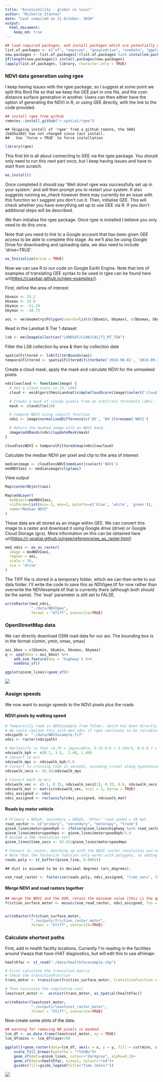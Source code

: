 ```yaml
---
title: "Accessibility - global vs local"
author: "Michelle Stanton"
date: "Last compiled on 21 October, 2020"
output: 
  html_document:
    keep_md: true
---
```







```r
## load required packages, and install packages which are potentially missing on client computers
list.of.packages <- c("sf", "mapview", "googledrive", "osmdata", "ggplot2", "raster", "gdistance", "fasterize", "remotes", "rgdal", "stars", "geojsonio")
new.packages <- list.of.packages[!(list.of.packages %in% installed.packages()[,"Package"])]
if(length(new.packages)) install.packages(new.packages)
lapply(list.of.packages, library, character.only = TRUE)
```


### NDVI data generation using rgee

I keep having issues with the rgee package, so I suggest at some point we split this Rmd file so that we keep the GEE part in one file, and the cost-distance surface generation in another. Users can then either have the option of generating the NDVI in R, or using GEE directly, with the link to the code provided.


```r
## install rgee from github
remotes::install_github("r-spatial/rgee")
```

```
## Skipping install of 'rgee' from a github remote, the SHA1 (bdd5a30d) has not changed since last install.
##   Use `force = TRUE` to force installation
```

```r
library(rgee)
```

This first bit is all about connecting to GEE via the rgee package. You should only need to run this next part once, but I keep having issues and have to start from scratch. 

```r
ee_install()
```

Once completed it should say 'Well done! rgee was successfully set up in your system.' and will then prompt you to restart your system. It also suggests running ee_check however there may currently be an issue with this function so I suggest you don't run it.
Then, initialise GEE. This will check whether you have everything set up to use GEE via R. If you don't additional steps will be described.

We then initialise the rgee package. Once rgee is installed I believe you only need to do this once.

Note that you need to link to a Google account that has been given GEE access to be able to complete this stage. As we'll also be using Google Drive for downloading and uploading data, we also need to include 'drive=TRUE'. 



```r
ee_Initialize(drive = TRUE)
```

Now we can use R to run code on Google Earth Engine. Note that lots of examples of translating GEE syntax to be used in rgee can be found here url{https://csaybar.github.io/rgee-examples/}.

First, define the area of interest:


```r
bbxmin <- 33.2
bbxmax <- 33.8
bbymin <- -11.29
bbymax <- -10.73
```


```r
aoi <- ee$Geometry$Polygon(coords=list(c(bbxmin, bbymax), c(bbxmax, bbymax), c(bbxmax, bbymin), c(bbxmin, bbymin)))
```

Read in the Landsat 8 Tier 1 dataset

```r
ls8 <- ee$ImageCollection("LANDSAT/LC08/C01/T1_RT_TOA")
```

Filter the LS8 collection by area & then by collection date


```r
spatialFiltered <- ls8$filterBounds(aoi)
temporalFiltered <- spatialFiltered$filterDate('2018-06-01', '2018-09-30')
```

Create a cloud mask, apply the mask and calculate NDVI for the unmasked pixels

```r
ndvilowcloud <- function(image) {
  # Get a cloud score in [0, 100].
  cloud <- ee$Algorithms$Landsat$simpleCloudScore(image)$select('cloud')

  # Create a mask of cloudy pixels from an arbitrary threshold (20%).
  mask <- cloud$lte(20)

  # Compute NDVI using inbuilt function
  ndvi <- image$normalizedDifference(c('B5', 'B4'))$rename('NDVI')

  # Return the masked image with an NDVI band.
  image$addBands(ndvi)$updateMask(mask)
}

cloudlessNDVI = temporalFiltered$map(ndvilowcloud)
```

Calculate the median NDVI per pixel and clip to the area of interest

```r
medianimage <- cloudlessNDVI$median()$select('NDVI')
medNDVIaoi <- medianimage$clip(aoi)
```

View output

```r
Map$centerObject(aoi)

Map$addLayer(
  eeObject=medNDVIaoi,
  visParam=list(min=-1, max=1, palette=c('blue', 'white', 'green')),
  name="Median NDVI"
)
```

These data are all stored as an image within GEE. We can convert this image to a raster and download it using Google drive (drive) or Google Cloud Storage (gcs). More information on this can be obtained here url{https://r-spatial.github.io/rgee/reference/ee_as_raster.html} 


```r
med_ndvi <- ee_as_raster(
  image = medNDVIaoi,
  region = aoi,
  scale = 30,
  via = 'drive'
)
```

The TIFF file is stored in a temporary folder, which we can then write to our data folder. I'll write the code to save this as NDVIgee.tif for now rather than overwrite the NDVIexample.tif that is currently there (although both should be the same). The 'eval' parameter is still set to FALSE.


```r
writeRaster(med_ndvi,
            "./data/NDVIgee",
            format = "GTiff", overwrite=TRUE)
```

### OpenStreetMap data


We can directly download OSM road data for our aoi. The bounding box is in the format c(xmin, ymin, xmax, ymax)


```r
aoi_bbox = c(bbxmin, bbymin, bbxmax, bbymax)
q <- opq(bbox = aoi_bbox) %>%
    add_osm_feature(key = 'highway') %>%
    osmdata_sf()

ggplot(q$osm_lines)+geom_sf()
```

![](access_global_local_files/figure-html/osmdownload-1.png)<!-- -->

### Assign speeds
We now want to assign speeds to the NDVI pixels plus the roads

#### NDVI pixels by walking speed


```r
# Temporarily read in NDVIexample from folder, which has been directly downloaded from GEE.
# We could replace this with med_ndvi if rgee continues to be reliable.
ndvipath <- "./data/NDVIexample.tif"
ndvi <- raster(ndvipath)

# Reclassify so that <0.35 = impassable, 0.35-0.6 = 3.5km/h, 0.6-0.7 = 2.48km/h and > 0.7 = 1.49km/h 
ndviwalk_kph <- c(0.1, 3.5,  2.48, 1.49)
# Convert to m/s
ndviwalk_mps <- ndviwalk_kph/3.6
# Convert to crossing time in seconds, assuming travel along hypotenuse and pixel size is 30m
ndviwalk_secs <- 42.43/ndviwalk_mps
  
# Convert km/h to m/s
ndviwalk_vec <- c(-1, 0.35, ndviwalk_secs[1], 0.35, 0.6, ndviwalk_secs[2], 0.6, 0.7, ndviwalk_secs[3], 0.7, 1, ndviwalk_secs[4])
ndviwalk_mat <- matrix(ndviwalk_vec, ncol = 3, byrow = TRUE)
ndvi_assigned <- ndvi
ndvi_assigned <- reclassify(ndvi_assigned, ndviwalk_mat)
```

#### Roads by motor vehicle


```r
# Primary = 80kph, secondary = 80kph, 'Other' road speed = 20 kph
road_vector <- c("primary", "secondary", "motorway", "trunk")
q$osm_lines$motorspeedkph <- ifelse(q$osm_lines$highway %in% road_vector, 80, 20)
q$osm_lines$motorspeedmps <- q$osm_lines$motorspeedkph/3.6
# Assume a 30m resolution cell
q$osm_lines$time_secs <- 42.43/q$osm_lines$motorspeedmps

# Convert to raster, matching up with the NDVI raster resolution and extent
# Note that the fasterize function only works with polygons, so adding a buffer to the roads of ~30m
roads.poly <- st_buffer(q$osm_line, 0.00015)
```

```
## dist is assumed to be in decimal degrees (arc_degrees).
```

```r
osm_road_raster <- fasterize(roads.poly, ndvi_assigned, "time_secs", fun = 'min')
```

#### Merge NDVI and road rasters together


```r
## merge the NDVI and the OSM, retain the minimum value (this is the quickest cell crossing time)
friction_surface_motor <- mosaic(osm_road_raster, ndvi_assigned, fun = min, tolerance = 1)


writeRaster(friction_surface_motor,
            "./outputs/friction_raster_motor",
            format = "GTiff", overwrite=TRUE)
```

### Calculate shortest paths

First, add in health facility locations. Currently I'm reading in the facilities around Vwaza that have rHAT diagnostics, but will edit this to use afrimapr.


```r
healthfac <- st_read("./data/healthfacexample.shp")
```


```r
# First calculate the transition matrix
# Check the transitionFunction
trans_motor <- transition(friction_surface_motor, transitionFunction = function(x){1/mean(x)}, directions=8)

# Then calculate the cumulative cost
leastcost_motor <-  accCost(trans_motor, as_Spatial(healthfac))

writeRaster(leastcost_motor,
            "./outputs/leastcost_raster_motor",
            format = "GTiff", overwrite=TRUE)
```
Now create some plots of the data.


```r
## warning for removing NA pixels is masked
lcm_df <- as.data.frame(leastcost_motor, xy = TRUE)
lcm_df$mins <- lcm_df$layer/60

ggplot()+geom_raster(data=lcm_df, aes(x = x, y = y, fill = cut(mins, c(0,30,60,120,180,240,300,max(mins)))))+
    scale_fill_brewer(palette = "YlGnBu")+
    geom_sf(data=q$osm_lines, colour="darkgrey", alpha=0.3)+
    geom_sf(data=healthfac, size=2, colour="red")+
    guides(fill=guide_legend(title="Time (mins)"))
```

![](access_global_local_files/figure-html/unnamed-chunk-15-1.png)<!-- -->
